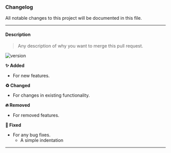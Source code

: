 ### Changelog

All notable changes to this project will be documented in this file.

---

#### Description

> Any description of why you want to merge this pull request.

![version](https://img.shields.io/badge/version-v0.0.0-EBCB8B?style=for-the-badge)

**✨ Added**

-   For new features.

**♻️ Changed**

-   For changes in existing functionality.

**🔥 Removed**

-   For removed features.

**🐛 Fixed**

-   For any bug fixes.
    -   A simple indentation

---
